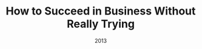 ---
layout: productions
title: How to Succeed in Business Without Really Trying
date: 2013
featured_image:
image_credit:
image_alt:
image_caption:
category:
Theatre: FSCJ Summer Musical Theatre Experience
cast:
crew:
- Director: Michael Lipp
external_links:
---